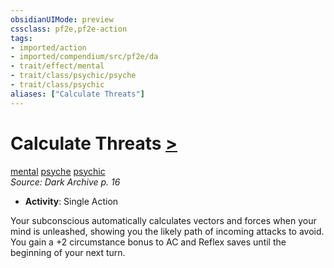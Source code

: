 ```yaml
---
obsidianUIMode: preview
cssclass: pf2e,pf2e-action
tags:
- imported/action
- imported/compendium/src/pf2e/da
- trait/effect/mental
- trait/class/psychic/psyche
- trait/class/psychic
aliases: ["Calculate Threats"]
---
```

# Calculate Threats [>](chapter-9-playing-the-game.md#Actions "Single Action")
[mental](mental.md)  [psyche](psyche-da.md)  [psychic](rules/traits/psychic-da.md)  
*Source: Dark Archive p. 16*  

- **Activity**: Single Action

Your subconscious automatically calculates vectors and forces when your mind is unleashed, showing you the likely path of incoming attacks to avoid. You gain a +2 circumstance bonus to AC and Reflex saves until the beginning of your next turn.